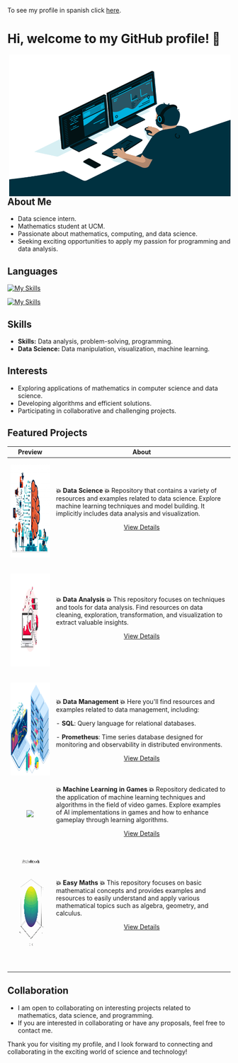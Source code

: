 
To see my profile in spanish click [here](./README_spanish.md).

# Hi, welcome to my GitHub profile! 👋

  <img align="right" alt="GIF" src="images/code.gif?raw=true" width="500" height="320" />

## About Me

- Data science intern.
- Mathematics student at UCM.
- Passionate about mathematics, computing, and data science.
- Seeking exciting opportunities to apply my passion for programming and data analysis.

## Languages

[![My Skills](https://skills.thijs.gg/icons?i=py,cpp,c,matlab,haskell)](https://github.com/JavierAM01)

[![My Skills](https://skills.thijs.gg/icons?i=git,grafana,prometheus)](https://github.com/JavierAM01)




## Skills
- **Skills:** Data analysis, problem-solving, programming.
- **Data Science:** Data manipulation, visualization, machine learning.

## Interests
- Exploring applications of mathematics in computer science and data science.
- Developing algorithms and efficient solutions.
- Participating in collaborative and challenging projects.

## Featured Projects


| Preview | About |
|---------|-------|
| <p align="center">[<img src="https://github.com/JavierAM01/JavierAM01/blob/main/images/datascience.jpg" height="210" width="250" />](https://github.com/JavierAM01/Data-Science)</p> | **:boom: Data Science :boom:** Repository that contains a variety of resources and examples related to data science. Explore machine learning techniques and model building. It implicitly includes data analysis and visualization. <p align="center"><a href="https://github.com/JavierAM01/Data-Science">View Details</a></p> |
| <p align="center">[<img src="https://github.com/JavierAM01/JavierAM01/blob/main/images/dataanalysis.jpg" height="210" width="250" />](https://github.com/JavierAM01/Data-Analysis)</p> | **:boom: Data Analysis :boom:** This repository focuses on techniques and tools for data analysis. Find resources on data cleaning, exploration, transformation, and visualization to extract valuable insights. <p align="center"><a href="https://github.com/JavierAM01/Data-Analysis">View Details</a></p> |
| <p align="center">[<img src="https://github.com/JavierAM01/JavierAM01/blob/main/images/datos.png" height="210" width="250" />](https://github.com/JavierAM01/Data-Management)</p> | <p>**:boom: Data Management :boom:** Here you'll find resources and examples related to data management, including:</p> <p> - **SQL**: Query language for relational databases.</p> <p> - **Prometheus**: Time series database designed for monitoring and observability in distributed environments.</p>  <p align="center"><a href="https://github.com/JavierAM01/Data-Management">View Details</a></p> |
| <p align="center">[<img src="https://github.com/JavierAM01/Machine-Learning-in-Games/blob/main/images/ai/flappybird.gif" height="250" widht="140" />](https://github.com/JavierAM01/Machine-Learning-in-Games)</p> | **:boom: Machine Learning in Games :boom:** Repository dedicated to the application of machine learning techniques and algorithms in the field of video games. Explore examples of AI implementations in games and how to enhance gameplay through learning algorithms. <p align="center"><a href="https://github.com/JavierAM01/Machine-Learning-in-Games">View Details</a></p> |
| <p align="center">[<img src="https://github.com/JavierAM01/Deformacion-Continua-de-la-Esfera/blob/main/images/difeomorfismo_6.gif" height="250" width="250"/>](https://github.com/JavierAM01/Easy-Math)</p> | **:boom: Easy Maths :boom:** This repository focuses on basic mathematical concepts and provides examples and resources to easily understand and apply various mathematical topics such as algebra, geometry, and calculus. <p align="center"><a href="https://github.com/JavierAM01/Easy-Math">View Details</a></p> |






## Collaboration
- I am open to collaborating on interesting projects related to mathematics, data science, and programming.
- If you are interested in collaborating or have any proposals, feel free to contact me.

Thank you for visiting my profile, and I look forward to connecting and collaborating in the exciting world of science and technology!
